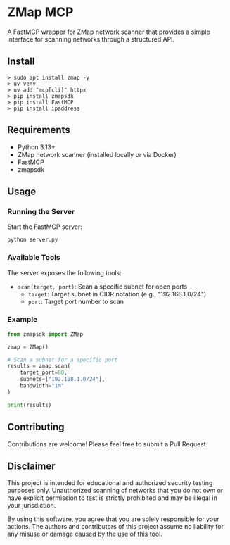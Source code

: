 # ZMap MCP 

A FastMCP wrapper for ZMap network scanner that provides a simple interface for scanning networks through a structured API.

## Install
```
> sudo apt install zmap -y
> uv venv
> uv add "mcp[cli]" httpx
> pip install zmapsdk
> pip install FastMCP
> pip install ipaddress
```

## Requirements

- Python 3.13+
- ZMap network scanner (installed locally or via Docker)
- FastMCP
- zmapsdk

## Usage

### Running the Server

Start the FastMCP server:

```
python server.py
```

### Available Tools

The server exposes the following tools:

- `scan(target, port)`: Scan a specific subnet for open ports
  - `target`: Target subnet in CIDR notation (e.g., "192.168.1.0/24")
  - `port`: Target port number to scan

### Example

```python
from zmapsdk import ZMap

zmap = ZMap()

# Scan a subnet for a specific port
results = zmap.scan(
    target_port=80,
    subnets=["192.168.1.0/24"],
    bandwidth="1M"
)

print(results)
```

## Contributing

Contributions are welcome! Please feel free to submit a Pull Request.

## Disclaimer
This project is intended for educational and authorized security testing purposes only. Unauthorized scanning of networks that you do not own or have explicit permission to test is strictly prohibited and may be illegal in your jurisdiction.

By using this software, you agree that you are solely responsible for your actions. The authors and contributors of this project assume no liability for any misuse or damage caused by the use of this tool.